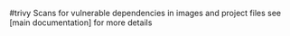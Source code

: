 #trivy
Scans for vulnerable dependencies in images and project files
see [main documentation] for more details